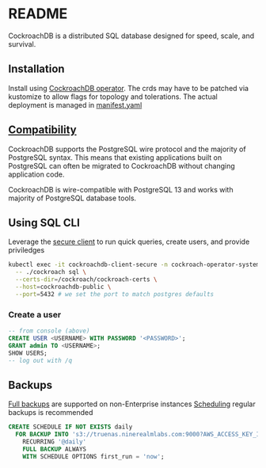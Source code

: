 # README

CockroachDB is a distributed SQL database designed for speed, scale, and survival.

## Installation

Install using [CockroachDB operator](https://github.com/cockroachdb/cockroach-operator).
The crds may have to be patched via kustomize to allow flags for topology and tolerations.
The actual deployment is managed in [manifest.yaml](manifest.yaml)

## [Compatibility](https://www.cockroachlabs.com/docs/v21.1/postgresql-compatibility.html)

CockroachDB supports the PostgreSQL wire protocol and the majority of PostgreSQL syntax.
This means that existing applications built on PostgreSQL can often be migrated to CockroachDB without changing application code.

CockroachDB is wire-compatible with PostgreSQL 13 and works with majority of PostgreSQL database tools.

## Using SQL CLI

Leverage the [secure client](client.yaml) to run quick queries, create users, and provide priviledges

```sh
kubectl exec -it cockroachdb-client-secure -n cockroach-operator-system\
  -- ./cockroach sql \
  --certs-dir=/cockroach/cockroach-certs \
  --host=cockroachdb-public \
  --port=5432 # we set the port to match postgres defaults
```

### Create a user

```sql
-- from console (above)
CREATE USER <USERNAME> WITH PASSWORD '<PASSWORD>';
GRANT admin TO <USERNAME>;
SHOW USERS;
-- log out with /q
```

## Backups

[Full backups](https://www.cockroachlabs.com/docs/v21.2/take-full-and-incremental-backups#full-backups) are supported on non-Enterprise instances
[Scheduling](https://www.cockroachlabs.com/docs/v21.2/manage-a-backup-schedule) regular backups is recommended

```sql
CREATE SCHEDULE IF NOT EXISTS daily
  FOR BACKUP INTO 's3://truenas.ninerealmlabs.com:9000?AWS_ACCESS_KEY_ID={SECRET_S3_ACCESS_KEY}&AWS_SECRET_ACCESS_KEY={SECRET_S3_SECRET_KEY}'
    RECURRING '@daily'
    FULL BACKUP ALWAYS
    WITH SCHEDULE OPTIONS first_run = 'now';
```
